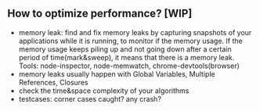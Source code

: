 How to optimize performance? [WIP]
----
- memory leak: find and fix memory leaks by capturing snapshots of your applications while it is running, to monitor if the memory usage. If the memory usage keeps piling up and not going down after a certain period of time(mark&sweep), it means that there is a memory leak. Tools: node-inspector, node-memwatch, chrome-devtools(browser) 
- memory leaks usually happen with Global Variables, Multiple References, Closures 
- check the time&space complexity of your algorithms 
- testcases: corner cases caught? any crash?